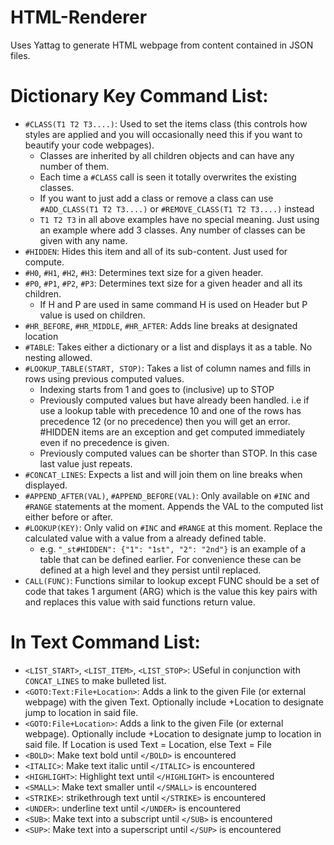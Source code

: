 # HTML-Renderer
Uses Yattag to generate HTML webpage from content contained in JSON files.

# Dictionary Key Command List:
- ```#CLASS(T1 T2 T3....)```: Used to set the items class (this controls how styles are applied and you will occasionally need this if you want to beautify your code webpages).
  - Classes are inherited by all children objects and can have any number of them.
  - Each time a ```#CLASS``` call is seen it totally overwrites the existing classes.
  - If you want to just add a class or remove a class can use ```#ADD_CLASS(T1 T2 T3....)``` or ```#REMOVE_CLASS(T1 T2 T3....)``` instead
  - ```T1 T2 T3``` in all above examples have no special meaning. Just using an example where add 3 classes. Any number of classes can be given with any name.
- ```#HIDDEN```: Hides this item and all of its sub-content. Just used for compute.
- ```#H0```, ```#H1```, ```#H2```, ```#H3```: Determines text size for a given header.
- ```#P0```, ```#P1```, ```#P2```, ```#P3```: Determines text size for a given header and all its children.
  - If H and P are used in same command H is used on Header but P value is used on children.
- ```#HR_BEFORE```, ```#HR_MIDDLE```, ```#HR_AFTER```: Adds line breaks at designated location
- ```#TABLE```: Takes either a dictionary or a list and displays it as a table. No nesting allowed.
- ```#LOOKUP_TABLE(START, STOP)```: Takes a list of column names and fills in rows using previous computed values.
  - Indexing starts from 1 and goes to (inclusive) up to STOP
  - Previously computed values but have already been handled. i.e if use a lookup table with precedence 10 and one of the rows has precedence 12 (or no precedence) then you will get an error. #HIDDEN items are an exception and get computed immediately even if no precedence is given.
  - Previously computed values can be shorter than STOP. In this case last value just repeats.
- ```#CONCAT_LINES```: Expects a list and will join them on line breaks when displayed.
- ```#APPEND_AFTER(VAL)```, ```#APPEND_BEFORE(VAL)```: Only available on ```#INC``` and ```#RANGE``` statements at the moment. Appends the VAL to the computed list either before or after.
- ```#LOOKUP(KEY)```: Only valid on ```#INC``` and ```#RANGE``` at this moment. Replace the calculated value with a value from a already defined table.
  - e.g. ```"_st#HIDDEN": {"1": "1st", "2": "2nd"}``` is an example of a table that can be defined earlier. For convenience these can be defined at a high level and they persist until replaced.
- ```CALL(FUNC)```: Functions similar to lookup except FUNC should be a set of code that takes 1 argument (ARG) which is the value this key pairs with and replaces this value with said functions return value.

# In Text Command List:
- ```<LIST_START>```, ```<LIST_ITEM>```, ```<LIST_STOP>```: USeful in conjunction with ```CONCAT_LINES``` to make bulleted list.
- ```<GOTO:Text:File+Location>```: Adds a link to the given File (or external webpage) with the given Text. Optionally include +Location to designate jump to location in said file.
- ```<GOTO:File+Location>```: Adds a link to the given File (or external webpage). Optionally include +Location to designate jump to location in said file. If Location is used Text = Location, else Text = File
- ```<BOLD>```: Make text bold until ```</BOLD>``` is encountered
- ```<ITALIC>```: Make text italic until ```</ITALIC>``` is encountered 
- ```<HIGHLIGHT>```: Highlight text until ```</HIGHLIGHT>``` is encountered
- ```<SMALL>```: Make text smaller until ```</SMALL>``` is encountered
- ```<STRIKE>```: strikethrough text until ```</STRIKE>``` is encountered
- ```<UNDER>```: underline text until ```</UNDER>``` is encountered
- ```<SUB>```: Make text into a subscript until ```</SUB>``` is encountered
- ```<SUP>```: Make text into a superscript until ```</SUP>``` is encountered